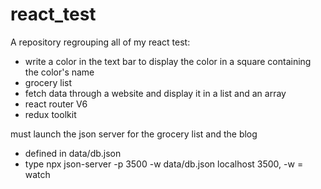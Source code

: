 # react_test
A repository regrouping all of my react test:
* write a color in the text bar to display the color in a square containing the color's name 
* grocery list 
* fetch data through a website and display it in a list and an array
* react router V6
* redux toolkit


must launch the json server for the grocery list and the blog 
* defined in data/db.json
* type npx json-server -p 3500 -w data/db.json 
localhost 3500, -w = watch


